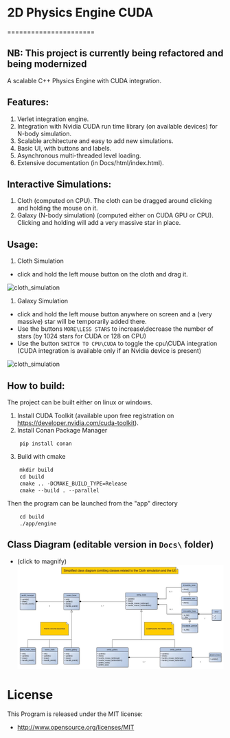 # 2D Physics Engine CUDA
======================

## NB: This project is currently being refactored and being modernized

A scalable C++ Physics Engine with CUDA integration.

## Features:
1. Verlet integration engine.
1. Integration with Nvidia CUDA run time library (on available devices) for N-body simulation.
1. Scalable architecture and easy to add new simulations.
1. Basic UI, with buttons and labels.
1. Asynchronous multi-threaded level loading.
1. Extensive documentation (in Docs/html/index.html).

## Interactive Simulations:
1. Cloth (computed on CPU). The cloth can be dragged around clicking and holding the mouse on it.
1. Galaxy (N-body simulation) (computed either on CUDA GPU or CPU). Clicking and holding will add a very massive star in place.


## Usage:
1. Cloth Simulation
  - click and hold the left mouse button on the cloth and drag it.

  ![cloth_simulation](/Docs/Simulino_2000_cloth.gif?raw=true)

1. Galaxy Simulation
  - click and hold the left mouse button anywhere on screen and a (very massive) star will be temporarily added there.
  - Use the buttons `MORE\LESS STARS` to increase\decrease the number of stars (by 1024 stars for CUDA or 128 on CPU)
  - Use the button `SWITCH TO CPU\CUDA` to toggle the cpu\CUDA integration
    (CUDA integration is available only if an Nvidia device is present)

  ![cloth_simulation](/Docs/Simulino_2000_galaxy.gif?raw=true)

## How to build:
The project can be built either on linux or windows.

1. Install CUDA Toolkit (available upon free registration on https://developer.nvidia.com/cuda-toolkit).
2. Install Conan Package Manager

```
    pip install conan
```

3. Build with cmake

```
    mkdir build
    cd build
    cmake .. -DCMAKE_BUILD_TYPE=Release
    cmake --build . --parallel
```

Then the program can be launched from the "app" directory

```
    cd build
    ./app/engine
```

## Class Diagram (editable version in `Docs\` folder)
- (click to magnify)
![Class Diagram](/Docs/class_diagram.jpg?raw=true)


License
=======

This Program is released under the MIT license:

* http://www.opensource.org/licenses/MIT

